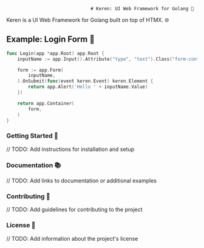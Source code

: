                                    # Keren: UI Web Framework for Golang 🚀

Keren is a UI Web Framework for Golang built on top of HTMX. 🌐

## Example: Login Form 🔐

```go
func Login(app *app.Root) app.Root {
    inputName := app.Input().Attribute("type", "text").Class("form-control", "mb-2")

    form := app.Form(
        inputName,
    ).OnSubmit(func(event keren.Event) keren.Element {
        return app.Alert('Hello ' + inputName.Value)
    })

    return app.Container(
        form,
    )
}
```

### Getting Started 🏁
// TODO: Add instructions for installation and setup
### Documentation 📚
// TODO: Add links to documentation or additional examples
### Contributing 🤝
// TODO: Add guidelines for contributing to the project
### License 📄
// TODO: Add information about the project's license